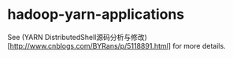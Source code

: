 # hadoop-yarn-applications

See (YARN DistributedShell源码分析与修改)[http://www.cnblogs.com/BYRans/p/5118891.html] for more details.
